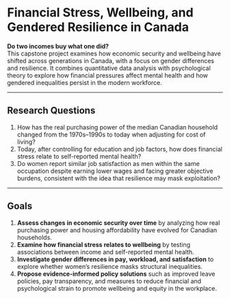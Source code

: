 # Financial Stress, Wellbeing, and Gendered Resilience in Canada

**Do two incomes buy what one did?**  
This capstone project examines how economic security and wellbeing have shifted across generations in Canada, with a focus on gender differences and resilience. It combines quantitative data analysis with psychological theory to explore how financial pressures affect mental health and how gendered inequalities persist in the modern workforce.

---

## Research Questions

1. How has the real purchasing power of the median Canadian household changed from the 1970s–1990s to today when adjusting for cost of living?  
2. Today, after controlling for education and job factors, how does financial stress relate to self-reported mental health?  
3. Do women report similar job satisfaction as men within the same occupation despite earning lower wages and facing greater objective burdens, consistent with the idea that resilience may mask exploitation?

---

## Goals

1. **Assess changes in economic security over time** by analyzing how real purchasing power and housing affordability have evolved for Canadian households.  
2. **Examine how financial stress relates to wellbeing** by testing associations between income and self-reported mental health.  
3. **Investigate gender differences in pay, workload, and satisfaction** to explore whether women’s resilience masks structural inequalities.  
4. **Propose evidence-informed policy solutions** such as improved leave policies, pay transparency, and measures to reduce financial and psychological strain to promote wellbeing and equity in the workplace.
